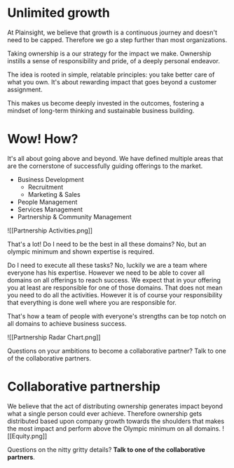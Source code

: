 # Unlimited growth

At Plainsight, we believe that growth is a continuous journey and doesn't need to be capped. Therefore we go a step further than most organizations.

Taking ownership is a our strategy for the impact we make. Ownership instills a sense of responsibility and pride, of a deeply personal endeavor. 

The idea is rooted in simple, relatable principles: you take better care of what you own. It's about rewarding impact that goes beyond a customer assignment. 

This makes us become deeply invested in the outcomes, fostering a mindset of long-term thinking and sustainable business building.

# Wow! How?

It's all about going above and beyond. We have defined multiple areas that are the cornerstone of successfully guiding offerings to the market. 

- Business Development
	-  Recruitment
	-  Marketing & Sales
- People Management
- Services Management
- Partnership & Community Management

![[Partnership Activities.png]]

That's a lot! Do I need to be the best in all these domains? No, but an olympic minimum and shown expertise is required. 

Do I need to execute all these tasks? No, luckily we are a team where everyone has his expertise. However we need to be able to cover all domains on all offerings to reach success. We expect that in your offering you at least are responsible for one of those domains. That does not mean you need to do all the activities. However it is of course your responsibility that everything is done well where you are responsible for.

That's how a team of people with everyone's strengths can be top notch on all domains to achieve business success.

![[Partnership Radar Chart.png]]

Questions on your ambitions to become a collaborative partner?
Talk to one of the collaborative partners.

# Collaborative partnership

We believe that the act of distributing ownership generates impact beyond what a single person could ever achieve. Therefore ownership gets distributed based upon company growth towards the shoulders that makes the most impact and perform above the Olympic minimum on all domains.
![[Equity.png]]

Questions on the nitty gritty details?
**Talk to one of the collaborative partners**.